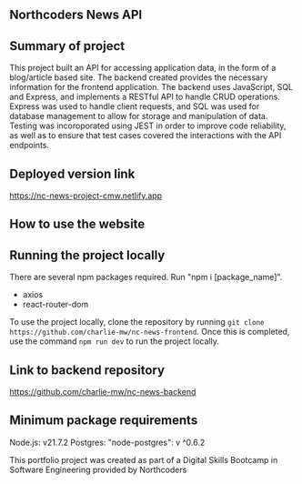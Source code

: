 ## Northcoders News API

## Summary of project 

This project built an API for accessing application data, in the form of a blog/article based site. The backend created provides the necessary information for the frontend application. The backend uses JavaScript, SQL and Express, and implements a RESTful API to handle CRUD operations. Express was used to handle client requests, and SQL was used for database management to allow for storage and manipulation of data. Testing was incoroporated using JEST in order to improve code reliability, as well as to ensure that test cases covered the interactions with the API endpoints. 

## Deployed version link 

https://nc-news-project-cmw.netlify.app

## How to use the website


## Running the project locally

There are several npm packages required. Run "npm i [package_name]".

- axios
- react-router-dom

To use the project locally, clone the repository by running `git clone https://github.com/charlie-mw/nc-news-frontend`. Once this is completed, use the command `npm run dev` to run the project locally.

## Link to backend repository 

https://github.com/charlie-mw/nc-news-backend

## Minimum package requirements

Node.js: v21.7.2
Postgres: "node-postgres": v ^0.6.2

This portfolio project was created as part of a Digital Skills Bootcamp in Software Engineering provided by Northcoders
